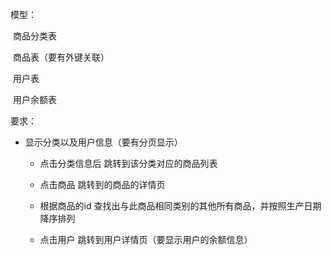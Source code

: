 模型：

​	商品分类表

​	商品表（要有外键关联）

​	用户表

​	用户余额表

要求：

- 显示分类以及用户信息（要有分页显示）

  - 点击分类信息后 跳转到该分类对应的商品列表

  - 点击商品 跳转到的商品的详情页

  - 根据商品的id 查找出与此商品相同类别的其他所有商品，并按照生产日期降序排列

  - 点击用户 跳转到用户详情页（要显示用户的余额信息）

    ​

​	